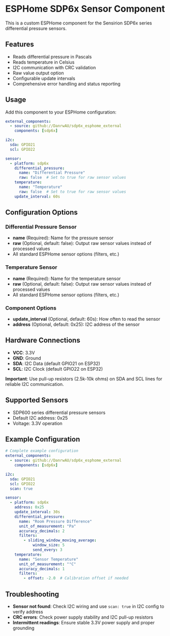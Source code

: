 # ESPHome SDP6x Sensor Component

This is a custom ESPHome component for the Sensirion SDP6x series differential pressure sensors.

## Features

- Reads differential pressure in Pascals
- Reads temperature in Celsius  
- I2C communication with CRC validation
- Raw value output option
- Configurable update intervals
- Comprehensive error handling and status reporting

## Usage

Add this component to your ESPHome configuration:

```yaml
external_components:
  - source: github://DanrwAU/sdp6x_esphome_external
    components: [sdp6x]

i2c:
  sda: GPIO21
  scl: GPIO22

sensor:
  - platform: sdp6x
    differential_pressure:
      name: "Differential Pressure"
      raw: false  # Set to true for raw sensor values
    temperature:
      name: "Temperature"
      raw: false  # Set to true for raw sensor values
    update_interval: 60s
```

## Configuration Options

### Differential Pressure Sensor
- **name** (Required): Name for the pressure sensor
- **raw** (Optional, default: false): Output raw sensor values instead of processed values
- All standard ESPHome sensor options (filters, etc.)

### Temperature Sensor  
- **name** (Required): Name for the temperature sensor
- **raw** (Optional, default: false): Output raw sensor values instead of processed values
- All standard ESPHome sensor options (filters, etc.)

### Component Options
- **update_interval** (Optional, default: 60s): How often to read the sensor
- **address** (Optional, default: 0x25): I2C address of the sensor

## Hardware Connections

- **VCC**: 3.3V
- **GND**: Ground
- **SDA**: I2C Data (default GPIO21 on ESP32)
- **SCL**: I2C Clock (default GPIO22 on ESP32)

**Important**: Use pull-up resistors (2.5k-10k ohms) on SDA and SCL lines for reliable I2C communication.

## Supported Sensors

- SDP600 series differential pressure sensors
- Default I2C address: 0x25
- Voltage: 3.3V operation

## Example Configuration

```yaml
# Complete example configuration
external_components:
  - source: github://DanrwAU/sdp6x_esphome_external
    components: [sdp6x]

i2c:
  sda: GPIO21
  scl: GPIO22
  scan: true

sensor:
  - platform: sdp6x
    address: 0x25
    update_interval: 30s
    differential_pressure:
      name: "Room Pressure Difference"
      unit_of_measurement: "Pa"
      accuracy_decimals: 2
      filters:
        - sliding_window_moving_average:
            window_size: 5
            send_every: 3
    temperature:
      name: "Sensor Temperature"
      unit_of_measurement: "°C"
      accuracy_decimals: 1
      filters:
        - offset: -2.0  # Calibration offset if needed
```

## Troubleshooting

- **Sensor not found**: Check I2C wiring and use `scan: true` in I2C config to verify address
- **CRC errors**: Check power supply stability and I2C pull-up resistors
- **Intermittent readings**: Ensure stable 3.3V power supply and proper grounding